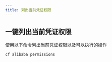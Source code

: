 ```yaml
---
title: 列出当前凭证权限
---
```


## 一键列出当前凭证权限

使用以下命令列出当前凭证权限以及可以执行的操作

```bash
cf alibaba permissions
```

<Vssue />

<script>
export default {
    mounted () {
      this.$page.lastUpdated = "2022年7月22日"
    }
  }
</script>